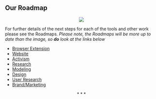 ## Our Roadmap

<p align="center"> <img src="opt_out_product_roadmap.png"> </p>

For further details of the next steps for each of the tools and other work
please see the Roadmaps. *Please note, the Roadmaps will be more up to date
 than the image, so **do** look at the links below*

- [Browser Extension](https://github.com/orgs/opt-out-tools/projects/38)
- [Website](https://github.com/orgs/opt-out-tools/projects/40)
- [Activism](https://github.com/orgs/opt-out-tools/projects/37)
- [Research](https://github.com/orgs/opt-out-tools/projects/42)
- [Modeling](https://github.com/orgs/opt-out-tools/projects/41)
- [Design](https://github.com/orgs/opt-out-tools/projects/44)
- [User Research](https://github.com/orgs/opt-out-tools/projects/45)
- [Brand/Marketing](https://github.com/orgs/opt-out-tools/projects/43)

<p align="center"> * * * </p>
